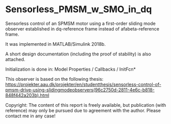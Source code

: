 # Sensorless_PMSM_w_SMO_in_dq
Sensorless control of an SPMSM motor using a first-order sliding mode observer established in dq-reference frame instead of afabeta-reference frame.

It was implemented in MATLAB/Simulink 2018b.

A short design documentation (including the proof of stability) is also attached.

Initialization is done in: Model Properties / Callbacks / InitFcn*

This observer is based on the following thesis:
https://projekter.aau.dk/projekter/en/studentthesis/sensorless-control-of-pmsm-drive-using-slidingmodeobservers(96c2750d-2811-4e6c-b818-848f442a203b).html

Copyright: The content of this report is freely available, but publication (with reference) may only be pursued due to
agreement with the author. Please contact me in any case!

